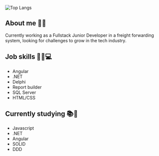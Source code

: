 
![Top Langs](https://github-readme-stats.vercel.app/api/top-langs/?username=brunodalcin&layout=compact&theme=dark) 
### <h2>About me 👨‍🦰</h2>
Currently working as a Fullstack Junior Developer in a freight forwarding system, looking for challenges to grow in the tech industry.
### <h2>Job skills 👨‍💻💻</h2> 
- Angular
- .NET
- Delphi
- Report builder
- SQL Server
- HTML/CSS
### <h2>Currently studying 📚📕</h2> 
- Javascript
- .NET
- Angular
- SOLID
- DDD 
  




  

